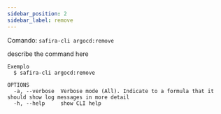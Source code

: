 ```yaml
---
sidebar_position: 2
sidebar_label: remove
---
```


Comando: `safira-cli argocd:remove`

describe the command here

```
Exemplo
  $ safira-cli argocd:remove

OPTIONS
  -a, --verbose  Verbose mode (All). Indicate to a formula that it should show log messages in more detail
  -h, --help     show CLI help
```